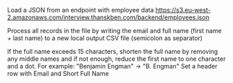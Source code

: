 Load a JSON from an endpoint with employee data
https://s3.eu-west-2.amazonaws.com/interview.thanskben.com/backend/employees.json

Process all records in the file by writing the email and full name (first name +
last name) to a new local output CSV file (semicolon as separator)

If the full name exceeds 15 characters, shorten the full name by removing any
middle names and if not enough, reduce the first name to one character and a
dot. For example: "Benjamin Engman" -> "B. Engman" Set a header row with Email
and Short Full Name
